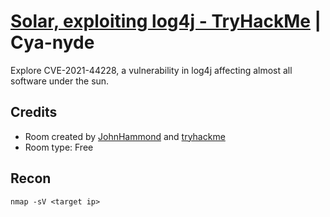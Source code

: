 [Solar, exploiting log4j - TryHackMe](https://tryhackme.com/room/solar) | Cya-nyde
============================================================

Explore CVE-2021-44228, a vulnerability in log4j affecting almost all software under the sun.

## Credits

- Room created by [JohnHammond](https://tryhackme.com/p/JohnHammond) and [tryhackme](https://tryhackme.com/p/tryhackme)
- Room type: Free

## Recon

`nmap -sV <target ip>`
